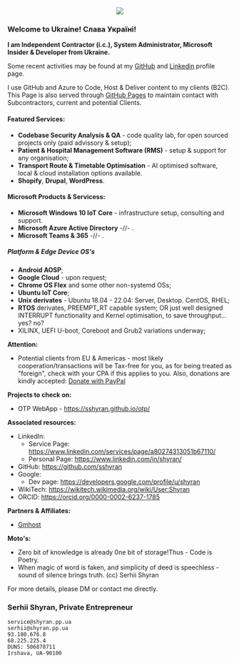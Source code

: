 <div align="center">
  <a href="https://www.qoomon.me">
    <img src="https://capsule-render.vercel.app/api?type=waving&color=gradient&customColorList=6&height=130&section=header&text=Serhii%20Shyran&fontSize=32&animation=fadeIn&fontAlignY=20&desc=Independent%20Contractor&descSize=12&descAlignY=46&descAlign=53.8">
  </a>
</div>

### Welcome to Ukraine! Слава Україні!

**I am Independent Contractor (i.c.), System Administrator, Microsoft Insider & Developer from Ukraine.**

Some recent activities may be found at my [GitHub](https://github.com/sshyran) and [Linkedin](https://www.linkedin.com/in/shyran) profile page.

I use GitHub and Azure to Code, Host & Deliver content to my clients (B2C). 
This Page is also served through [GitHub Pages](https://sshyran.github.io/shyran.pp.ua/) to maintain contact with Subcontractors, current and potential Clients.

#### Featured Services:
* **Codebase Security Analysis & QA** - code quality lab, for open sourced projects only (paid advissory & setup);
* **Patient & Hospital Management Software (RMS)** - setup & support for any organisation;
* **Transport Route & Timetable Optimisation** - AI optimised software, local & cloud installation options available.
* **Shopify**, **Drupal**, **WordPress**.

#### Microsoft Products & Servicess:
* **Microsoft Windows 10 IoT Core** - infrastructure setup, consulting and support.
* **Microsoft Azure Active Directory**  -//- .
* **Microsoft Teams & 365** -//- .

##### Platform & Edge Device OS's
* **Android AOSP**;
* **Google Cloud** - upon request;
* **Chrome OS Flex** and some other non-systemd OSs;
* **Ubuntu IoT Core**;
* **Unix derivates** - Ubuntu 18.04 - 22.04: Server, Desktop. CentOS, RHEL;
* **RTOS** derivates, PREEMPT_RT capable system; OR just well designed INTERRUPT functionality and Kernel optimisation, to save throughput... yes? no?
* XILINX, UEFI U-boot, Coreboot and Grub2 variations underway;

**Attention:**
* Potential clients from EU & Americas - most likely cooperation/transactions will be Tax-free for you, as for being treated as "foreign", check with your CPA if this applies to you. Also, donations are kindly accepted: [Donate with PayPal](https://www.paypal.com/donate/?hosted_button_id=SC6BRHXG388RL)

**Projects to check on:**
* OTP WebApp - https://sshyran.github.io/otp/

**Associated resources:**
* LinkedIn: 
  - Service Page: https://www.linkedin.com/services/page/a80274313051b67110/
  - Personal Page: https://www.linkedin.com/in/shyran/
* GitHub: https://github.com/sshyran
* Google:
  - Dev page: https://developers.google.com/profile/u/shyran
* WikiTech: https://wikitech.wikimedia.org/wiki/User:Shyran
* ORCID: https://orcid.org/0000-0002-6237-1785

**Partners & Affiliates:**
* [Gmhost](https://gmhost.com.ua/?partner=57961)


**Moto's:**
* Zero bit of knowledge is already 0ne bit of storage!Thus - Code is Poetry.
* When magic of word is faken, and simplicity of deed is speechless - sound of silence brings truth. (cc) Serhii Shyran

For more details, please DM or contact me directly. 

### Serhii Shyran, Private Entrepreneur
```
service@shyran.pp.ua
serhii@shyran.pp.ua
93.180.676.8
68.225.225.4
DUNS: 506878711
Irshava, UA-90100
```


<!--
###
![This is an image](https://myoctocat.com/assets/images/base-octocat.svg)
###
<form action="https://www.paypal.com/donate" method="post" target="_top">
<input type="hidden" name="hosted_button_id" value="SC6BRHXG388RL" />
<input type="image" src="https://www.paypalobjects.com/en_US/i/btn/btn_donateCC_LG.gif" border="0" name="submit" title="PayPal - The safer, easier way to pay online!" alt="Donate with PayPal button" />
<img alt="" border="0" src="https://www.paypal.com/en_UA/i/scr/pixel.gif" width="1" height="1" />
</form>
-->
